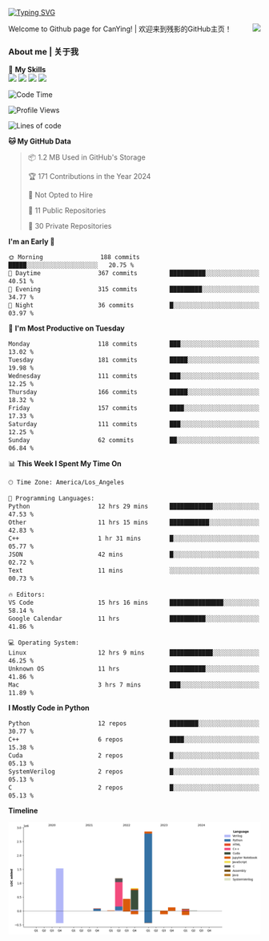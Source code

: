 [![Typing SVG](https://readme-typing-svg.herokuapp.com?size=25&duration=3500&color=00FFFF&vCenter=true&width=250&height=40&lines=Hi+Welcome+%F0%9F%91%8B%F0%9F%8F%BB;I'm+CanYing|残影)](https://git.io/typing-svg)

<a href="#">
  <img align="right" src="https://github-readme-stats.vercel.app/api?username=CanYing0913&count_private=true&rank_icon=github&show_icons=true&bg_color=15,f2f7fd,E0EAFC&" />
</a>

Welcome to Github page for CanYing! | 欢迎来到残影的GitHub主页！

### About me | 关于我

🌟 **My Skills**  
![](https://img.shields.io/badge/-C-A8B9CC?style=flat-square&logo=C&logoColor=fff)
![](https://img.shields.io/badge/-C++-00599C?style=flat-square&logo=Cpp&logoColor=fff)
![](https://img.shields.io/badge/-Python-3776AB?style=flat-square&logo=Python&logoColor=fff)
![](https://img.shields.io/badge/-Linux-000000?style=flat-square&logo=Linux&logoColor=fff)

<!--START_SECTION:waka-->
![Code Time](http://img.shields.io/badge/Code%20Time-191%20hrs%2030%20mins-blue)

![Profile Views](http://img.shields.io/badge/Profile%20Views-1-blue)

![Lines of code](https://img.shields.io/badge/From%20Hello%20World%20I%27ve%20Written-7.1%20million%20lines%20of%20code-blue)

**🐱 My GitHub Data** 

> 📦 1.2 MB Used in GitHub's Storage 
 > 
> 🏆 171 Contributions in the Year 2024
 > 
> 🚫 Not Opted to Hire
 > 
> 📜 11 Public Repositories 
 > 
> 🔑 30 Private Repositories 
 > 
**I'm an Early 🐤** 

```text
🌞 Morning                188 commits         █████░░░░░░░░░░░░░░░░░░░░   20.75 % 
🌆 Daytime                367 commits         ██████████░░░░░░░░░░░░░░░   40.51 % 
🌃 Evening                315 commits         █████████░░░░░░░░░░░░░░░░   34.77 % 
🌙 Night                  36 commits          █░░░░░░░░░░░░░░░░░░░░░░░░   03.97 % 
```
📅 **I'm Most Productive on Tuesday** 

```text
Monday                   118 commits         ███░░░░░░░░░░░░░░░░░░░░░░   13.02 % 
Tuesday                  181 commits         █████░░░░░░░░░░░░░░░░░░░░   19.98 % 
Wednesday                111 commits         ███░░░░░░░░░░░░░░░░░░░░░░   12.25 % 
Thursday                 166 commits         █████░░░░░░░░░░░░░░░░░░░░   18.32 % 
Friday                   157 commits         ████░░░░░░░░░░░░░░░░░░░░░   17.33 % 
Saturday                 111 commits         ███░░░░░░░░░░░░░░░░░░░░░░   12.25 % 
Sunday                   62 commits          ██░░░░░░░░░░░░░░░░░░░░░░░   06.84 % 
```


📊 **This Week I Spent My Time On** 

```text
🕑︎ Time Zone: America/Los_Angeles

💬 Programming Languages: 
Python                   12 hrs 29 mins      ████████████░░░░░░░░░░░░░   47.53 % 
Other                    11 hrs 15 mins      ███████████░░░░░░░░░░░░░░   42.83 % 
C++                      1 hr 31 mins        █░░░░░░░░░░░░░░░░░░░░░░░░   05.77 % 
JSON                     42 mins             █░░░░░░░░░░░░░░░░░░░░░░░░   02.72 % 
Text                     11 mins             ░░░░░░░░░░░░░░░░░░░░░░░░░   00.73 % 

🔥 Editors: 
VS Code                  15 hrs 16 mins      ███████████████░░░░░░░░░░   58.14 % 
Google Calendar          11 hrs              ██████████░░░░░░░░░░░░░░░   41.86 % 

💻 Operating System: 
Linux                    12 hrs 9 mins       ████████████░░░░░░░░░░░░░   46.25 % 
Unknown OS               11 hrs              ██████████░░░░░░░░░░░░░░░   41.86 % 
Mac                      3 hrs 7 mins        ███░░░░░░░░░░░░░░░░░░░░░░   11.89 % 
```

**I Mostly Code in Python** 

```text
Python                   12 repos            ████████░░░░░░░░░░░░░░░░░   30.77 % 
C++                      6 repos             ████░░░░░░░░░░░░░░░░░░░░░   15.38 % 
Cuda                     2 repos             █░░░░░░░░░░░░░░░░░░░░░░░░   05.13 % 
SystemVerilog            2 repos             █░░░░░░░░░░░░░░░░░░░░░░░░   05.13 % 
C                        2 repos             █░░░░░░░░░░░░░░░░░░░░░░░░   05.13 % 
```



**Timeline**

![Lines of Code chart](https://raw.githubusercontent.com/CanYing0913/CanYing0913/master/assets/bar_graph.png)


<!--END_SECTION:waka-->
